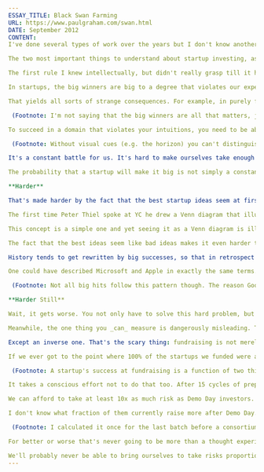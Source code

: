 ```yaml
---
ESSAY_TITLE: Black Swan Farming
URL: https://www.paulgraham.com/swan.html
DATE: September 2012
CONTENT:
I've done several types of work over the years but I don't know another as counterintuitive as startup investing.

The two most important things to understand about startup investing, as a business, are (1) that effectively all the returns are concentrated in a few big winners, and (2) that the best ideas look initially like bad ideas.

The first rule I knew intellectually, but didn't really grasp till it happened to us. The total value of the companies we've funded is around 10 billion, give or take a few. But just two companies, Dropbox and Airbnb, account for about three quarters of it.

In startups, the big winners are big to a degree that violates our expectations about variation. I don't know whether these expectations are innate or learned, but whatever the cause, we are just not prepared for the 1000x variation in outcomes that one finds in startup investing.

That yields all sorts of strange consequences. For example, in purely financial terms, there is probably at most one company in each YC batch that will have a significant effect on our returns, and the rest are just a cost of doing business.

 (Footnote: I'm not saying that the big winners are all that matters, just that they're all that matters financially for investors. Since we're not doing YC mainly for financial reasons, the big winners aren't all that matters to us. We're delighted to have funded Reddit, for example. Even though we made comparatively little from it, Reddit has had a big effect on the world, and it introduced us to Steve Huffman and Alexis Ohanian, both of whom have become good friends. Nor do we push founders to try to become one of the big winners if they don't want to. We didn't "swing for the fences" in our own startup (Viaweb, which was acquired for $50 million), and it would feel pretty bogus to press founders to do something we didn't do. Our rule is that it's up to the founders. Some want to take over the world, and some just want that first few million. But we invest in so many companies that we don't have to sweat any one outcome. In fact, we don't have to sweat whether startups have exits at all. The biggest exits are the only ones that matter financially, and those are guaranteed in the sense that if a company becomes big enough, a market for its shares will inevitably arise. Since the remaining outcomes don't have a significant effect on returns, it's cool with us if the founders want to sell early for a small amount, or grow slowly and never sell (i.e. become a so-called lifestyle business), or even shut the company down. We're sometimes disappointed when a startup we had high hopes for doesn't do well, but this disappointment is mostly the ordinary variety that anyone feels when that happens.) I haven't really assimilated that fact, partly because it's so counterintuitive, and partly because we're not doing this just for financial reasons; YC would be a pretty lonely place if we only had one company per batch. And yet it's true.

To succeed in a domain that violates your intuitions, you need to be able to turn them off the way a pilot does when flying through clouds.

 (Footnote: Without visual cues (e.g. the horizon) you can't distinguish between gravity and acceleration. Which means if you're flying through clouds you can't tell what the attitude of the aircraft is. You could feel like you're flying straight and level while in fact you're descending in a spiral. The solution is to ignore what your body is telling you and listen only to your instruments. But it turns out to be very hard to ignore what your body is telling you. Every pilot knows about this [problem](http://en.wikipedia.org/wiki/Spatial_disorientation) and yet it is still a leading cause of accidents.) You need to do what you know intellectually to be right, even though it feels wrong.

It's a constant battle for us. It's hard to make ourselves take enough risks. When you interview a startup and think "they seem likely to succeed," it's hard not to fund them. And yet, financially at least, there is only one kind of success: they're either going to be one of the really big winners or not, and if not it doesn't matter whether you fund them, because even if they succeed the effect on your returns will be insignificant. In the same day of interviews you might meet some smart 19 year olds who aren't even sure what they want to work on. Their chances of succeeding seem small. But again, it's not their chances of succeeding that matter but their chances of succeeding really big. The probability that any group will succeed really big is microscopically small, but the probability that those 19 year olds will might be higher than that of the other, safer group.

The probability that a startup will make it big is not simply a constant fraction of the probability that they will succeed at all. If it were, you could fund everyone who seemed likely to succeed at all, and you'd get that fraction of big hits. Unfortunately picking winners is harder than that. You have to ignore the elephant in front of you, the likelihood they'll succeed, and focus instead on the separate and almost invisibly intangible question of whether they'll succeed really big.

**Harder**

That's made harder by the fact that the best startup ideas seem at first like bad ideas. I've written about this before: if a good idea were obviously good, someone else would already have done it. So the most successful founders tend to work on ideas that few beside them realize are good. Which is not that far from a description of insanity, till you reach the point where you see results.

The first time Peter Thiel spoke at YC he drew a Venn diagram that illustrates the situation perfectly. He drew two intersecting circles, one labelled "seems like a bad idea" and the other "is a good idea." The intersection is the sweet spot for startups.

This concept is a simple one and yet seeing it as a Venn diagram is illuminating. It reminds you that there is an intersection—that there are good ideas that seem bad. It also reminds you that the vast majority of ideas that seem bad are bad.

The fact that the best ideas seem like bad ideas makes it even harder to recognize the big winners. It means the probability of a startup making it really big is not merely not a constant fraction of the probability that it will succeed, but that the startups with a high probability of the former will seem to have a disproportionately low probability of the latter.

History tends to get rewritten by big successes, so that in retrospect it seems obvious they were going to make it big. For that reason one of my most valuable memories is how lame Facebook sounded to me when I first heard about it. A site for college students to waste time? It seemed the perfect bad idea: a site (1) for a niche market (2) with no money (3) to do something that didn't matter.

One could have described Microsoft and Apple in exactly the same terms.

 (Footnote: Not all big hits follow this pattern though. The reason Google seemed a bad idea was that there were already lots of search engines and there didn't seem to be room for another.)

**Harder Still**

Wait, it gets worse. You not only have to solve this hard problem, but you have to do it with no indication of whether you're succeeding. When you pick a big winner, you won't know it for two years.

Meanwhile, the one thing you _can_ measure is dangerously misleading. The one thing we can track precisely is how well the startups in each batch do at fundraising after Demo Day. But we know that's the wrong metric. There's no correlation between the percentage of startups that raise money and the metric that does matter financially, whether that batch of startups contains a big winner or not.

Except an inverse one. That's the scary thing: fundraising is not merely a useless metric, but positively misleading. We're in a business where we need to pick unpromising-looking outliers, and the huge scale of the successes means we can afford to spread our net very widely. The big winners could generate 10,000x returns. That means for each big winner we could pick a thousand companies that returned nothing and still end up 10x ahead.

If we ever got to the point where 100% of the startups we funded were able to raise money after Demo Day, it would almost certainly mean we were being too conservative.

 (Footnote: A startup's success at fundraising is a function of two things: what they're selling and how good they are at selling it. And while we can teach startups a lot about how to appeal to investors, even the most convincing pitch can't sell an idea that investors don't like. I was genuinely worried that Airbnb, for example, would not be able to raise money after Demo Day. I couldn't convince [Fred Wilson](https://www.paulgraham.com/airbnb.html) to fund them. They might not have raised money at all but for the coincidence that Greg McAdoo, our contact at Sequoia, was one of a handful of VCs who understood the vacation rental business, having spent much of the previous two years investigating it.)

It takes a conscious effort not to do that too. After 15 cycles of preparing startups for investors and then watching how they do, I can now look at a group we're interviewing through Demo Day investors' eyes. But those are the wrong eyes to look through!

We can afford to take at least 10x as much risk as Demo Day investors. And since risk is usually proportionate to reward, if you can afford to take more risk you should. What would it mean to take 10x more risk than Demo Day investors? We'd have to be willing to fund 10x more startups than they would. Which means that even if we're generous to ourselves and assume that YC can on average triple a startup's expected value, we'd be taking the right amount of risk if only 30% of the startups were able to raise significant funding after Demo Day.

I don't know what fraction of them currently raise more after Demo Day. I deliberately avoid calculating that number, because if you start measuring something you start optimizing it, and I know it's the wrong thing to optimize.

 (Footnote: I calculated it once for the last batch before a consortium of investors started offering investment automatically to every startup we funded, summer 2010. At the time it was 94% (33 of 35 companies that tried to raise money succeeded, and one didn't try because they were already profitable). Presumably it's lower now because of that investment; in the old days it was raise after Demo Day or die. **Thanks** to Sam Altman, Paul Buchheit, Patrick Collison, Jessica Livingston, Geoff Ralston, and Harj Taggar for reading drafts of this.) But the percentage is certainly way over 30%. And frankly the thought of a 30% success rate at fundraising makes my stomach clench. A Demo Day where only 30% of the startups were fundable would be a shambles. Everyone would agree that YC had jumped the shark. We ourselves would feel that YC had jumped the shark. And yet we'd all be wrong.

For better or worse that's never going to be more than a thought experiment. We could never stand it. How about that for counterintuitive? I can lay out what I know to be the right thing to do, and still not do it. I can make up all sorts of plausible justifications. It would hurt YC's brand (at least among the innumerate) if we invested in huge numbers of risky startups that flamed out. It might dilute the value of the alumni network. Perhaps most convincingly, it would be demoralizing for us to be up to our chins in failure all the time. But I know the real reason we're so conservative is that we just haven't assimilated the fact of 1000x variation in returns.

We'll probably never be able to bring ourselves to take risks proportionate to the returns in this business. The best we can hope for is that when we interview a group and find ourselves thinking "they seem like good founders, but what are investors going to think of this crazy idea?" we'll continue to be able to say "who cares what investors think?" That's what we thought about Airbnb, and if we want to fund more Airbnbs we have to stay good at thinking it.
---
```

